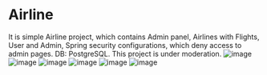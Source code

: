 # Airline
It is simple Airline project, which contains Admin panel, Airlines with Flights, User and Admin, Spring security configurations, which deny access to admin pages.
DB: PostgreSQL.
This project is under moderation.
![image](https://github.com/Marat123480/Airline/assets/78693401/aac93a37-72b3-43f5-b7e3-c4bdc8bc7f15)
![image](https://github.com/Marat123480/Airline/assets/78693401/e33d2246-c1c3-4ff8-ae0e-0ef853b5386a)
![image](https://github.com/Marat123480/Airline/assets/78693401/92dbf468-c882-444f-8e53-1db019149b0c)
![image](https://github.com/Marat123480/Airline/assets/78693401/2d21046c-025f-4bcc-ba01-20ce8e376b6e)
![image](https://github.com/Marat123480/Airline/assets/78693401/e033eb23-8c95-4a3e-bdf2-27203b814a36)
![image](https://github.com/Marat123480/Airline/assets/78693401/8ca9977b-8416-4823-943a-f966244314f7)
